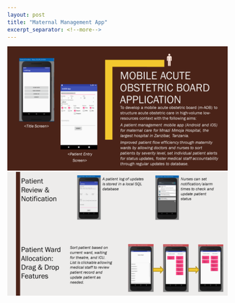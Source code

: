 ```yaml
---
layout: post
title: "Maternal Management App"
excerpt_separator: <!--more-->
---
```

<img src= "/assets/images/mobile (1).PNG"/>
<!--more-->
<img src= "/assets/images/mobile (2).PNG"/>
